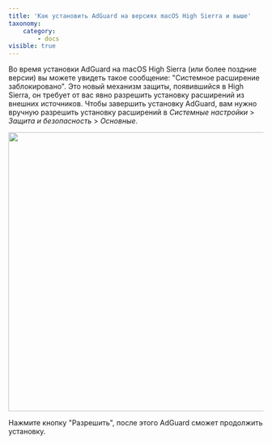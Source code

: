 ```yaml
---
title: 'Как установить AdGuard на версиях macOS High Sierra и выше'
taxonomy:
    category:
        - docs
visible: true
---
```


Во время установки AdGuard на macOS High Sierra (или более поздние версии) вы можете увидеть такое сообщение: "Системное расширение заблокировано". Это новый механизм защиты, появившийся в High Sierra, он требует от вас явно разрешить установку расширений из внешних источников. Чтобы завершить установку AdGuard, вам нужно вручную разрешить установку расширений в *Системные настройки* > *Защита и безопасность* > *Основные*.

<img src="https://cdn.adguard.com/public/Adguard/kb/PicturesRU/highsierraru.png" width="550" />

Нажмите кнопку "Разрешить", после этого AdGuard сможет продолжить установку.